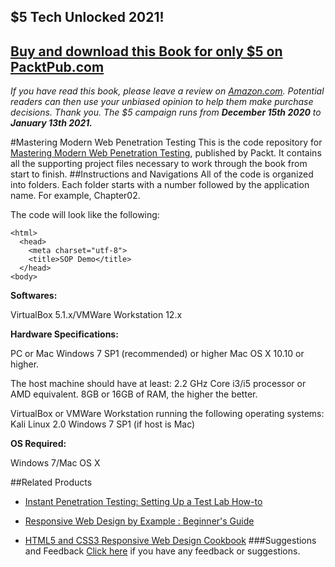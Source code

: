 ## $5 Tech Unlocked 2021!
[Buy and download this Book for only $5 on PacktPub.com](https://www.packtpub.com/product/mastering-modern-web-penetration-testing/9781785284588)
-----
*If you have read this book, please leave a review on [Amazon.com](https://www.amazon.com/gp/product/1785284584).     Potential readers can then use your unbiased opinion to help them make purchase decisions. Thank you. The $5 campaign         runs from __December 15th 2020__ to __January 13th 2021.__*

#Mastering Modern Web Penetration Testing
This is the code repository for [Mastering Modern Web Penetration Testing](https://www.packtpub.com/networking-and-servers/mastering-modern-web-penetration-testing?utm_source=github&utm_medium=repository&utm_campaign=9781785284588), published by Packt. It contains all the supporting project files necessary to work through the book from start to finish.
##Instructions and Navigations
All of the code is organized into folders. Each folder starts with a number followed by the application name. For example, Chapter02.



The code will look like the following:
```
<html>
  <head>
    <meta charset="utf-8">
    <title>SOP Demo</title>
  </head>
<body>
```

**Softwares:**

VirtualBox 
5.1.x/VMWare 
Workstation 12.x

**Hardware Specifications:**

PC or Mac
Windows 7 SP1 (recommended) or 
higher Mac OS X 10.10 or higher.

The host machine should have at 
least: 2.2 GHz Core i3/i5 processor 
or AMD equivalent. 8GB or 16GB 
of RAM, the higher the better.

VirtualBox or VMWare 
Workstation running the following 
operating systems: Kali Linux 2.0 
Windows 7 SP1 (if host is Mac)

**OS Required:**

Windows 7/Mac 
OS X

##Related Products
* [Instant Penetration Testing: Setting Up a Test Lab How-to](https://www.packtpub.com/networking-and-servers/instant-penetration-testing-setting-test-lab-how?utm_source=github&utm_medium=repository&utm_campaign=9781849694124)

* [Responsive Web Design by Example : Beginner's Guide](https://www.packtpub.com/web-development/responsive-web-design-example?utm_source=github&utm_medium=repository&utm_campaign=9781849695428)

* [HTML5 and CSS3 Responsive Web Design Cookbook](https://www.packtpub.com/web-development/html5-and-css3-responsive-web-design-cookbook?utm_source=github&utm_medium=repository&utm_campaign=9781849695442)
###Suggestions and Feedback
[Click here](https://docs.google.com/forms/d/e/1FAIpQLSe5qwunkGf6PUvzPirPDtuy1Du5Rlzew23UBp2S-P3wB-GcwQ/viewform) if you have any feedback or suggestions.
